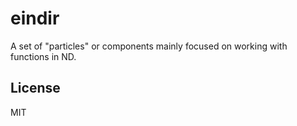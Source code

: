 # eindir

A set of "particles" or components mainly focused on working with functions in ND.

## License
MIT
